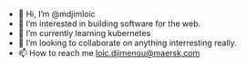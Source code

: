 - 👋 Hi, I’m @mdjimloic
- 👀 I’m interested in building software for the web.
- 🌱 I’m currently learning kubernetes
- 💞️ I’m looking to collaborate on anything interresting really.
- 📫 How to reach me loic.djimenou@maersk.com


<!---
loic-djimenou/loic-djimenou is a ✨ special ✨ repository because its `README.md` (this file) appears on your GitHub profile.
You can click the Preview link to take a look at your changes.
--->
